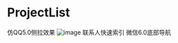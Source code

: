 # ProjectList
仿QQ5.0侧拉效果
![image](https://github.com/zssAndroid/ProjectList/ProjectList/app/src/main/res/drawable/slidingmenu1.gif)
联系人快速索引
微信6.0底部导航
